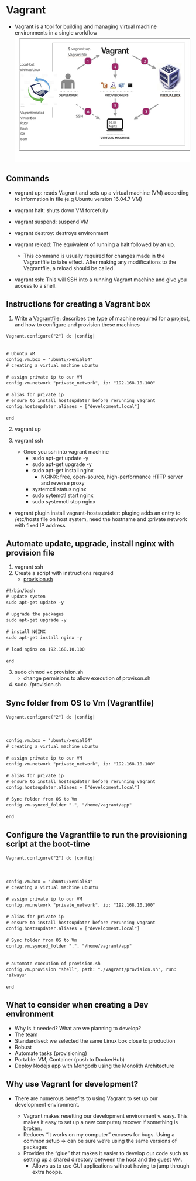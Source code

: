 # Vagrant
- Vagrant is a tool for building and managing virtual machine environments in a single workflow
![](../images/dev-env.png)
## Commands
- vagrant up: reads Vagrant and sets up a virtual machine (VM) according to information in file (e.g Ubuntu version 16.04.7 VM)
- vagrant halt: shuts down VM forcefully
- vagrant suspend: suspend VM
- vagrant destroy: destroys environment
- vagrant reload: The equivalent of running a halt followed by an up.

	- This command is usually required for changes made in the Vagrantfile to take effect. After making any modifications to the Vagrantfile, a reload should be called.
- vagrant ssh: This will SSH into a running Vagrant machine and give you access to a shell.

## Instructions for creating a Vagrant box
1. Write a [Vagrantfile](https://github.com/jaydeegbobeh/Devops-Bootcamp/blob/main/Vagrantfile): describes the type of machine required for a project, and how to configure and provision these machines
```
Vagrant.configure("2") do |config|


# Ubuntu VM
config.vm.box = "ubuntu/xenial64"
# creating a virtual machine ubuntu

# assign private ip to our VM
config.vm.network "private_network", ip: "192.168.10.100"

# alias for private ip
# ensure to install hostsupdater before rerunning vagrant
config.hostsupdater.aliases = ["development.local"]

end
```
2. vagrant up

3. vagrant ssh
	- Once you ssh into vagrant machine
		- sudo apt-get update -y
		- sudo apt-get upgrade -y
		- sudo apt-get install nginx
			- NGINX: free, open-source, high-performance HTTP server and reverse proxy
		- systemctl status nginx
		- sudo sytemctl start nginx
		- sudo systemctl stop nginx
- vagrant plugin install vagrant-hostsupdater: pluging adds an entry to /etc/hosts file on host system, need the hostname and :private network with fixed IP address


## Automate update, upgrade, install nginx with provision file
1. vagrant ssh
2. Create a script with instructions required
	- [provision.sh](https://github.com/jaydeegbobeh/Devops-Bootcamp/blob/main/Vagrant/provision.sh)
```
#!/bin/bash
# update systen
sudo apt-get update -y

# upgrade the packages
sudo apt-get upgrade -y

# install NGINX
sudo apt-get install nginx -y

# load nginx on 192.168.10.100

end
```
3. sudo chmod +x provision.sh
	- change permisions to allow execution of provison.sh
4. sudo ./provision.sh

## Sync folder from OS to Vm (Vagrantfile)
```
Vagrant.configure("2") do |config|



config.vm.box = "ubuntu/xenial64"
# creating a virtual machine ubuntu

# assign private ip to our VM
config.vm.network "private_network", ip: "192.168.10.100"

# alias for private ip
# ensure to install hostsupdater before rerunning vagrant
config.hostsupdater.aliases = ["development.local"]

# Sync folder from OS to Vm
config.vm.synced_folder ".", "/home/vagrant/app"

end
```

## Configure the Vagrantfile to run the provisioning script at the boot-time
```
Vagrant.configure("2") do |config|



config.vm.box = "ubuntu/xenial64"
# creating a virtual machine ubuntu

# assign private ip to our VM
config.vm.network "private_network", ip: "192.168.10.100"

# alias for private ip
# ensure to install hostsupdater before rerunning vagrant
config.hostsupdater.aliases = ["development.local"]

# Sync folder from OS to Vm
config.vm.synced_folder ".", "/home/vagrant/app"


# automate execution of provision.sh
config.vm.provision "shell", path: "./Vagrant/provision.sh", run: 'always'

end
```
## What to consider when creating a Dev environment

- Why is it needed? What are we planning to develop?
- The team
- Standardised: we selected the same Linux box close to production
- Robust
- Automate tasks (provisioning)
- Portable: VM, Container (push to DockerHub)
- Deploy Nodejs app with Mongodb using the Monolith Architecture

## Why use Vagrant for development?

- There are numerous benefits to using Vagrant to set up our development environment.

	- Vagrant makes resetting our development environment v. easy. This makes it easy to set up a new computer/ recover if something is broken.
	- Reduces “it works on my computer” excuses for bugs. Using a common setup => can be sure we’re using the same versions of packages
	- Provides the “glue” that makes it easier to develop our code such as setting up a shared directory between the host and the guest VM. 
		- Allows us to use GUI applications without having to jump through 
extra hoops.


##